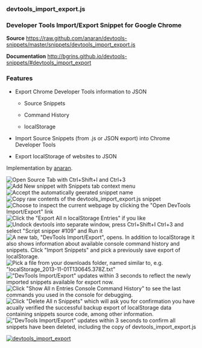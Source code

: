 ### devtools_import_export.js

### Developer Tools Import/Export Snippet for Google Chrome

**Source** https://raw.github.com/anaran/devtools-snippets/master/snippets/devtools_import_export.js

**Documentation** http://bgrins.github.io/devtools-snippets/#devtools_import_export

### Features

-  Export Chrome Developer Tools information to JSON

    - Source Snippets

    - Command History

    - localStorage

-  Import Source Snippets (from .js or JSON export) into Chrome Developer Tools

-  Export localStorage of websites to JSON

Implementation by [anaran](https://github.com/anaran).

![Open Source Tab with Ctrl+Shift+I and Ctrl+3][dtie01]
![Add New snippet with Snippets tab context menu][dtie02]
![Accept the automatically geerated snippet name][dtie03]
![Copy raw contents of the devtools_import_export.js snippet][dtie04]
![Choose to inspect the current webpage by clicking the "Open DevTools Import/Export" link][dtie05]
![Click the "Export All n localStorage Entries" if you like][dtie06]
![Undock devtools into separate window, press Ctrl+Shift+I Ctrl+3 and select "Script snipper #109" and Run it][dtie07]
![A new tab, "DevTools Import/Export", opens. In addition to localStorage it also shows information about available console command history and snippets. Click "Import Snippets" and pick a previously save export of localStorage.][dtie08]
![Pick a file from your downloads folder, named similar to, e.g. "localStorage_2013-11-01T130645.378Z.txt"][dtie09]
!["DevTools Import/Export" updates within 3 seconds to reflect the newly imported snippets available for export now.][dtie10]
![Click "Show All n Entries Console Command History" to see the last commands you used in the console for debugging.][dtie11]
![Click "Delete All n Snippets" which will ask you for confirmation you have acually verified the successful backup export of localStorage data containing snippets source code, among other information.][dtie12]
!["DevTools Import/Export" updates within 3 seconds to confirm all snippets have been deleted, including the copy of devtools_import_export.js][dtie13]

[dtie01]: dtie01.png "We start out with no snippets installed, devtools docked to main window"
[dtie02]: dtie02.png "We still see no sources displayed"
[dtie03]: dtie03.png "The Source tab now displays the empty content of the new snippet, 'Script snipper #109'"
[dtie04]: dtie04.png "Open https://raw.github.com/anaran/devtools-snippets/master/snippets/devtools_import_export.js an chrome, copy and paste the contents to the snippet Source tab. Then type Ctrl+Enter or the |> button to 'Run snippet'"
[dtie05]: dtie05.png "A popup informs us of the two major use cases: 1. inspect the webpage, 2. import/export of devtools data (snippets, command history, localStorage)"
[dtie06]: dtie06.png "This is a handy way to save and inspect data saved in localStorage of the visited website."
[dtie07]: dtie07.png "The popup indicated we are about to inspect devtools information not specific to any website."
[dtie08]: dtie08.png "First you will have to click 'Export All n localStorage Entries' so that you can import something."
[dtie09]: dtie09.png "The relevant section of data from the saved localStorage will be used to import snippets. Alternatively you can also pick individual JavaScript files to import them as snippets. Any other files would import too, but might not be very useful."
[dtie10]: dtie10.png "Individual snippet files may also be downloaded now. Take note of the download settings advice. User confirmation is necessary for downloads of files with the .js extension."
[dtie11]: dtie11.png "This console history list is easily navigated and can be downloaded as a standalone .html file which features the same easy navigation of the history. The information is read-only, but can be copied or dragged to other editable areas."
[dtie12]: dtie12.png "Deleting all snippets can be useful when you keep them under version control outside chrome and you want to import a new set, e.g. after merging with exports from other browsers."
[dtie13]: dtie13.png "We are now back at the state at the beginning of this demo, except for changes to console history and other localStorage information you may have made."

[![devtools_import_export](devtools_import_export.gif)](devtools_import_export.js)
